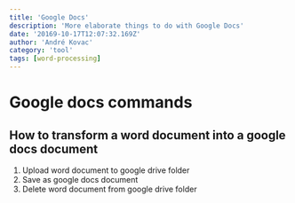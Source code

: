 ```yaml
---
title: 'Google Docs'
description: 'More elaborate things to do with Google Docs'
date: '20169-10-17T12:07:32.169Z'
author: 'André Kovac'
category: 'tool'
tags: [word-processing]
---
```


# Google docs commands

## How to transform a word document into a google docs document

1. Upload word document to google drive folder
2. Save as google docs document
3. Delete word document from google drive folder